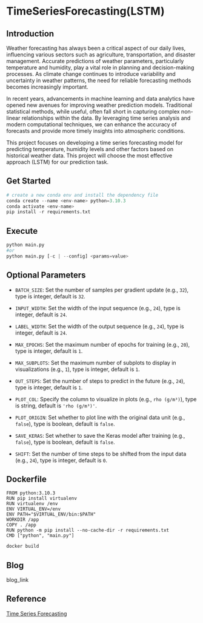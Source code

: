 # TimeSeriesForecasting(LSTM)

## Introduction

Weather forecasting has always been a critical aspect of our daily lives, influencing various sectors such as agriculture, transportation, and disaster management. Accurate predictions of weather parameters, particularly temperature and humidity, play a vital role in planning and decision-making processes. As climate change continues to introduce variability and uncertainty in weather patterns, the need for reliable forecasting methods becomes increasingly important.

In recent years, advancements in machine learning and data analytics have opened new avenues for improving weather prediction models. Traditional statistical methods, while useful, often fall short in capturing complex non-linear relationships within the data. By leveraging time series analysis and modern computational techniques, we can enhance the accuracy of forecasts and provide more timely insights into atmospheric conditions.

This project focuses on developing a time series forecasting model for predicting temperature, humidity levels and other factors based on historical weather data. This project will choose the most effective approach (LSTM) for our prediction task.


## Get Started
```python
# create a new conda env and install the dependency file
conda create --name <env-name> python=3.10.3
conda activate <env-name>
pip install -r requirements.txt
```

## Execute
```python
python main.py
#or
python main.py [-c | --config] <params=value>
```

## Optional Parameters
- `BATCH_SIZE`: Set the number of samples per gradient update (e.g., `32`), type is integer, default is `32`.

- `INPUT_WIDTH`: Set the width of the input sequence (e.g., `24`), type is integer, default is `24`.

- `LABEL_WIDTH`: Set the width of the output sequence (e.g., `24`), type is integer, default is `24`.

- `MAX_EPOCHS`: Set the maximum number of epochs for training (e.g., `20`), type is integer, default is `1`.

- `MAX_SUBPLOTS`: Set the maximum number of subplots to display in visualizations (e.g., `1`), type is integer, default is `1`.

- `OUT_STEPS`: Set the number of steps to predict in the future (e.g., `24`), type is integer, default is `1`.

- `PLOT_COL`: Specify the column to visualize in plots (e.g., `rho (g/m³)`), type is string, default is `'rho (g/m³)'`.

- `PLOT_ORIGIN`: Set whether to plot line with the original data unit (e.g., `false`), type is boolean, default is `false`.

- `SAVE_KERAS`: Set whether to save the Keras model after training (e.g., `false`), type is boolean, default is `false`.

- `SHIFT`: Set the number of time steps to be shifted from the input data (e.g., `24`), type is integer, default is `0`.


## Dockerfile

```
FROM python:3.10.3
RUN pip install virtualenv
RUN virtualenv /env
ENV VIRTUAL_ENV=/env
ENV PATH="$VIRTUAL_ENV/bin:$PATH"
WORKDIR /app
COPY . /app
RUN python -m pip install --no-cache-dir -r requirements.txt
CMD ["python", "main.py"]
```

```bash
docker build
```

## Blog
blog_link

## Reference
[Time Series Forecasting](https://www.tensorflow.org/tutorials/structured_data/time_series)
